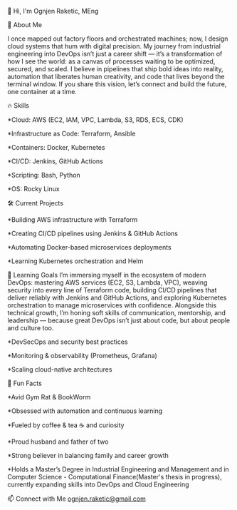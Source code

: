 👋 Hi, I'm Ognjen Raketic, MEng

🚀 About Me

I once mapped out factory floors and orchestrated machines; now, I design cloud systems that hum with digital precision. My journey from industrial engineering into DevOps isn’t just a career shift — it’s a transformation of how I see the world: as a canvas of processes waiting to be optimized, secured, and scaled. I believe in pipelines that ship bold ideas into reality, automation that liberates human creativity, and code that lives beyond the terminal window. If you share this vision, let’s connect and build the future, one container at a time.

🔥 Skills

  *Cloud: AWS (EC2, IAM, VPC, Lambda, S3, RDS, ECS, CDK)

  *Infrastructure as Code: Terraform, Ansible

  *Containers: Docker, Kubernetes

  *CI/CD: Jenkins, GitHub Actions

  *Scripting: Bash, Python

  *OS: Rocky Linux

🛠️ Current Projects

  *Building AWS infrastructure with Terraform

  *Creating CI/CD pipelines using Jenkins & GitHub Actions

  *Automating Docker-based microservices deployments

  *Learning Kubernetes orchestration and Helm

🌱 Learning Goals
I’m immersing myself in the ecosystem of modern DevOps: mastering AWS services (EC2, S3, Lambda, VPC), weaving security into every line of Terraform code, building CI/CD pipelines that deliver reliably with Jenkins and GitHub Actions, and exploring Kubernetes orchestration to manage microservices with confidence. Alongside this technical growth, I’m honing soft skills of communication, mentorship, and leadership — because great DevOps isn’t just about code, but about people and culture too.

  *DevSecOps and security best practices

  *Monitoring & observability (Prometheus, Grafana)

  *Scaling cloud-native architectures

🎯 Fun Facts

  *Avid Gym Rat & BookWorm

  *Obsessed with automation and continuous learning

  *Fueled by coffee & tea ☕ and curiosity

  *Proud husband and father of two

  *Strong believer in balancing family and career growth

  *Holds a Master’s Degree in Industrial Engineering and Management and in Computer Science - Computational Finance(Master's thesis in progress), currently expanding skills into DevOps and Cloud Engineering

📫 Connect with Me
ognjen.raketic@gmail.com
